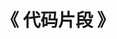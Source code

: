 ---
title: "《 代码片段 》"
menu:
  main:
    identifier: "demo"
    parent: "cpp"
    name: "代码片段"
    weight: 10
---